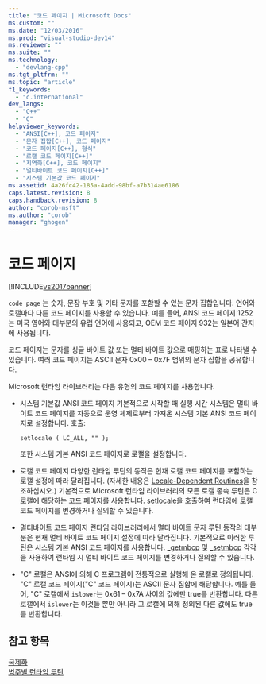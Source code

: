 ```yaml
---
title: "코드 페이지 | Microsoft Docs"
ms.custom: ""
ms.date: "12/03/2016"
ms.prod: "visual-studio-dev14"
ms.reviewer: ""
ms.suite: ""
ms.technology: 
  - "devlang-cpp"
ms.tgt_pltfrm: ""
ms.topic: "article"
f1_keywords: 
  - "c.international"
dev_langs: 
  - "C++"
  - "C"
helpviewer_keywords: 
  - "ANSI[C++], 코드 페이지"
  - "문자 집합[C++], 코드 페이지"
  - "코드 페이지[C++], 형식"
  - "로캘 코드 페이지[C++]"
  - "지역화[C++], 코드 페이지"
  - "멀티바이트 코드 페이지[C++]"
  - "시스템 기본값 코드 페이지"
ms.assetid: 4a26fc42-185a-4add-98bf-a7b314ae6186
caps.latest.revision: 8
caps.handback.revision: 8
author: "corob-msft"
ms.author: "corob"
manager: "ghogen"
---
```

# 코드 페이지
[!INCLUDE[vs2017banner](../assembler/inline/includes/vs2017banner.md)]

`code page` 는 숫자, 문장 부호 및 기타 문자를 포함할 수 있는 문자 집합입니다.  언어와 로캘마다 다른 코드 페이지를 사용할 수 있습니다.  예를 들어, ANSI 코드 페이지 1252는 미국 영어와 대부분의 유럽 언어에 사용되고, OEM 코드 페이지 932는 일본어 간지에 사용됩니다.  
  
 코드 페이지는 문자를 싱글 바이트 값 또는 멀티 바이트 값으로 매핑하는 표로 나타낼 수 있습니다.  여러 코드 페이지는 ASCII 문자 0x00 – 0x7F 범위의 문자 집합을 공유합니다.  
  
 Microsoft 런타임 라이브러리는 다음 유형의 코드 페이지를 사용합니다.  
  
-   시스템 기본값 ANSI 코드 페이지  기본적으로 시작할 때 실행 시간 시스템은 멀티 바이트 코드 페이지를 자동으로 운영 체제로부터 가져온 시스템 기본 ANSI 코드 페이지로 설정합니다.  호출:  
  
    ```  
    setlocale ( LC_ALL, "" );  
    ```  
  
     또한 시스템 기본 ANSI 코드 페이지로 로캘을 설정합니다.  
  
-   로캘 코드 페이지  다양한 런타임 루틴의 동작은 현재 로캘 코드 페이지를 포함하는 로캘 설정에 따라 달라집니다. \(자세한 내용은 [Locale\-Dependent Routines](../c-runtime-library/locale.md)을 참조하십시오.\) 기본적으로 Microsoft 런타임 라이브러리의 모든 로캘 종속 루틴은 C 로캘에 해당하는 코드 페이지를 사용합니다.  [setlocale](../c-runtime-library/reference/setlocale-wsetlocale.md)을 호출하여 런타임에 로캘 코드 페이지를 변경하거나 질의할 수 있습니다.  
  
-   멀티바이트 코드 페이지  런타임 라이브러리에서 멀티 바이트 문자 루틴 동작의 대부분은 현재 멀티 바이트 코드 페이지 설정에 따라 달라집니다.  기본적으로 이러한 루틴은 시스템 기본 ANSI 코드 페이지를 사용합니다.  [\_getmbcp](../c-runtime-library/reference/getmbcp.md) 및 [\_setmbcp](../c-runtime-library/reference/setmbcp.md) 각각을 사용하여 런타임 시 멀티 바이트 코드 페이지를 변경하거나 질의할 수 있습니다.  
  
-   "C" 로캘은 ANSI에 의해 C 프로그램이 전통적으로 실행해 온 로캘로 정의됩니다.  "C" 로캘 코드 페이지\("C" 코드 페이지\)는 ASCII 문자 집합에 해당합니다.  예를 들어, "C" 로캘에서 `islower`는 0x61 – 0x7A 사이의 값에만 true를 반환합니다.  다른 로캘에서 `islower`는 이것들 뿐만 아니라 그 로캘에 의해 정의된 다른 값에도 true를 반환합니다.  
  
## 참고 항목  
 [국제화](../c-runtime-library/internationalization.md)   
 [범주별 런타임 루틴](../c-runtime-library/run-time-routines-by-category.md)